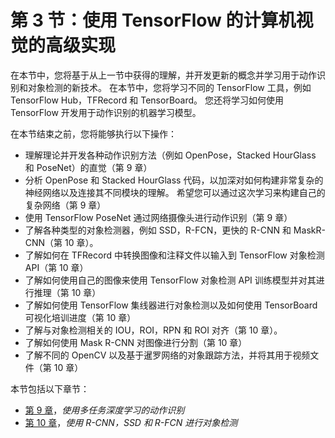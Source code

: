 # 第 3 节：使用 TensorFlow 的计算机视觉的高级实现

在本节中，您将基于从上一节中获得的理解，并开发更新的概念并学习用于动作识别和对象检测的新技术。 在本节中，您将学习不同的 TensorFlow 工具，例如 TensorFlow Hub，TFRecord 和 TensorBoard。 您还将学习如何使用 TensorFlow 开发用于动作识别的机器学习模型。

在本节结束之前，您将能够执行以下操作：

*   理解理论并开发各种动作识别方法（例如 OpenPose，Stacked HourGlass 和 PoseNet）的直觉（第 9 章）
*   分析 OpenPose 和 Stacked HourGlass 代码，以加深对如何构建非常复杂的神经网络以及连接其不同模块的理解。 希望您可以通过这次学习来构建自己的复杂网络（第 9 章）
*   使用 TensorFlow PoseNet 通过网络摄像头进行动作识别（第 9 章）
*   了解各种类型的对象检测器，例如 SSD，R-FCN，更快的 R-CNN 和 MaskR-CNN（第 10 章）。
*   了解如何在 TFRecord 中转换图像和注释文件以输入到 TensorFlow 对象检测 API（第 10 章）
*   了解如何使用自己的图像来使用 TensorFlow 对象检测 API 训练模型并对其进行推理（第 10 章）
*   了解如何使用 TensorFlow 集线器进行对象检测以及如何使用 TensorBoard 可视化培训进度（第 10 章）
*   了解与对象检测相关的 IOU，ROI，RPN 和 ROI 对齐（第 10 章）。
*   了解如何使用 Mask R-CNN 对图像进行分割（第 10 章）
*   了解不同的 OpenCV 以及基于暹罗网络的对象跟踪方法，并将其用于视频文件（第 10 章）

本节包括以下章节：

*   [第 9 章](../Text/9.html)，*使用多任务深度学习的动作识别*
*   [第 10 章](../Text/10.html)，*使用 R-CNN，SSD 和 R-FCN 进行对象检测*